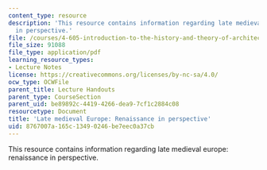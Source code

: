 ```yaml
---
content_type: resource
description: 'This resource contains information regarding late medieval europe: renaissance
  in perspective.'
file: /courses/4-605-introduction-to-the-history-and-theory-of-architecture-spring-2012/8767007a165c13490246be7eec0a37cb_MIT4_605S12_lec22.pdf
file_size: 91088
file_type: application/pdf
learning_resource_types:
- Lecture Notes
license: https://creativecommons.org/licenses/by-nc-sa/4.0/
ocw_type: OCWFile
parent_title: Lecture Handouts
parent_type: CourseSection
parent_uid: be89892c-4419-4266-dea9-7cf1c2884c08
resourcetype: Document
title: 'Late medieval Europe: Renaissance in perspective'
uid: 8767007a-165c-1349-0246-be7eec0a37cb
---
```

This resource contains information regarding late medieval europe: renaissance in perspective.